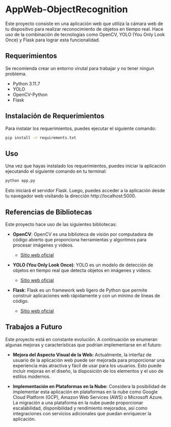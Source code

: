 # AppWeb-ObjectRecognition

Este proyecto consiste en una aplicación web que utiliza la cámara web de tu dispositivo para realizar reconocimiento de objetos en tiempo real. Hace uso de la combinación de tecnologías como OpenCV, YOLO (You Only Look Once) y Flask para lograr esta funcionalidad.

## Requerimientos
Se recomienda crear un entorno virutal para trabajar y no tener ningun problema.
- Python 3.11.7
- YOLO
- OpenCV-Python
- Flask

## Instalación de Requerimientos

Para instalar los requerimientos, puedes ejecutar el siguiente comando:

```bash
pip install -r requirements.txt

```
## Uso

Una vez que hayas instalado los requerimientos, puedes iniciar la aplicación ejecutando el siguiente comando en tu terminal:

```bash
python app.py

```
Esto iniciará el servidor Flask. Luego, puedes acceder a la aplicación desde tu navegador web visitando la dirección http://localhost:5000.

## Referencias de Bibliotecas

Este proyecto hace uso de las siguientes bibliotecas:

- **OpenCV**: OpenCV es una biblioteca de visión por computadora de código abierto que proporciona herramientas y algoritmos para procesar imágenes y videos.
  - [Sitio web oficial](https://opencv.org/)


- **YOLO (You Only Look Once)**: YOLO es un modelo de detección de objetos en tiempo real que detecta objetos en imágenes y videos.
  - [Sitio web oficial](https://docs.ultralytics.com/es/models/yolov5/)

- **Flask**: Flask es un framework web ligero de Python que permite construir aplicaciones web rápidamente y con un mínimo de líneas de código.
  - [Sitio web oficial](https://flask.palletsprojects.com/)


## Trabajos a Futuro

Este proyecto está en constante evolución. A continuación se enumeran algunas mejoras y características que podrían implementarse en el futuro:

- **Mejora del Aspecto Visual de la Web:** Actualmente, la interfaz de usuario de la aplicación web puede ser mejorada para proporcionar una experiencia más atractiva y fácil de usar para los usuarios. Esto puede incluir mejoras en el diseño, la disposición de los elementos y el uso de estilos modernos.

- **Implementación en Plataformas en la Nube:** Considera la posibilidad de implementar esta aplicación en plataformas en la nube como Google Cloud Platform (GCP), Amazon Web Services (AWS) o Microsoft Azure. La migración a una plataforma en la nube puede proporcionar escalabilidad, disponibilidad y rendimiento mejorados, así como integraciones con servicios adicionales que puedan enriquecer la aplicación.
